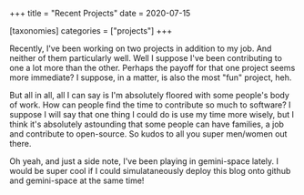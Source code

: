 +++
title = "Recent Projects"
date = 2020-07-15

[taxonomies]
categories = ["projects"]
+++

Recently, I've been working on two projects in addition to my job. And neither of them particularly well. Well I suppose I've been contributing to one a lot more than the other. Perhaps the payoff for that one project seems more immediate? I suppose, in a matter, is also the most "fun" project, heh. 

But all in all, all I can say is I'm absolutely floored with some people's body of work. How can people find the time to contribute so much to software? I suppose I will say that one thing I could do is use my time more wisely, but I think it's absolutely astounding that some people can have families, a job and contribute to open-source. So kudos to all you super men/women out there.

Oh yeah, and just a side note, I've been playing in gemini-space lately. I would be super cool if I could simulataneously deploy this blog onto  github and gemini-space at the same time!